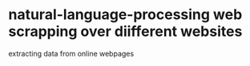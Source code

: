 # natural-language-processing web scrapping over diifferent websites
extracting data from online webpages
